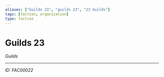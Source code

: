 ```yaml
---
aliases: ["Guilds 23", "guilds 23", "23 Guilds"]
tags: [faction, organization]
type: faction
---
```


# Guilds 23

*Guilds*

---
*ID: FAC00022*